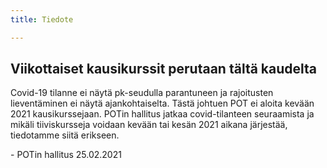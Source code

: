 ```yaml
---
title: Tiedote

---
```

## Viikottaiset kausikurssit perutaan tältä kaudelta

Covid-19 tilanne ei näytä pk-seudulla parantuneen ja rajoitusten lieventäminen ei näytä ajankohtaiselta. Tästä johtuen POT ei aloita kevään 2021 kausikurssejaan. POTin hallitus jatkaa covid-tilanteen seuraamista ja mikäli tiiviskursseja voidaan kevään tai kesän 2021 aikana järjestää, tiedotamme siitä erikseen.

\-  POTin hallitus 25.02.2021
